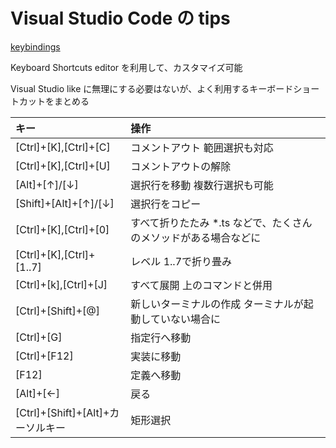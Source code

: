 # Visual Studio Code の tips

[keybindings](https://code.visualstudio.com/docs/getstarted/keybindings)

Keyboard Shortcuts editor を利用して、カスタマイズ可能

Visual Studio like に無理にする必要はないが、よく利用するキーボードショートカットをまとめる

|キー|操作|
|:---|:---|
|[Ctrl]+[K],[Ctrl]+[C]|コメントアウト 範囲選択も対応|
|[Ctrl]+[K],[Ctrl]+[U]|コメントアウトの解除|
|[Alt]+[↑]/[↓]|選択行を移動 複数行選択も可能|
|[Shift]+[Alt]+[↑]/[↓]|選択行をコピー|
|[Ctrl]+[K],[Ctrl]+[0]|すべて折りたたみ *.ts などで、たくさんのメソッドがある場合などに|
|[Ctrl]+[K],[Ctrl]+[1..7]|レベル 1..7で折り畳み|
|[Ctrl]+[k],[Ctrl]+[J]|すべて展開 上のコマンドと併用|
|[Ctrl]+[Shift]+[@]|新しいターミナルの作成 ターミナルが起動していない場合に|
|[Ctrl]+[G]|指定行へ移動|
|[Ctrl]+[F12]|実装に移動|
|[F12]|定義へ移動|
|[Alt]+[←]|戻る|
|[Ctrl]+[Shift]+[Alt]+カーソルキー|矩形選択|
